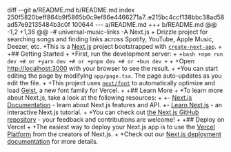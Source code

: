 diff --git a/README.md b/README.md
index 250f5820beff864b9f5865b0c9ef86e4466271a7..e215bc4ccf138bbc38ad58ad57e92135484b3c0f 100644
--- a/README.md
+++ b/README.md
@@ -1,2 +1,36 @@
-# universal-music-links
-A Next.js + Drizzle project for searching songs and finding links across Spotify, YouTube, Apple Music, Deezer, etc.
+This is a [Next.js](https://nextjs.org) project bootstrapped with [`create-next-app`](https://nextjs.org/docs/app/api-reference/cli/create-next-app).
+
+## Getting Started
+
+First, run the development server:
+
+```bash
+npm run dev
+# or
+yarn dev
+# or
+pnpm dev
+# or
+bun dev
+```
+
+Open [http://localhost:3000](http://localhost:3000) with your browser to see the result.
+
+You can start editing the page by modifying `app/page.tsx`. The page auto-updates as you edit the file.
+
+This project uses [`next/font`](https://nextjs.org/docs/app/building-your-application/optimizing/fonts) to automatically optimize and load [Geist](https://vercel.com/font), a new font family for Vercel.
+
+## Learn More
+
+To learn more about Next.js, take a look at the following resources:
+
+- [Next.js Documentation](https://nextjs.org/docs) - learn about Next.js features and API.
+- [Learn Next.js](https://nextjs.org/learn) - an interactive Next.js tutorial.
+
+You can check out [the Next.js GitHub repository](https://github.com/vercel/next.js) - your feedback and contributions are welcome!
+
+## Deploy on Vercel
+
+The easiest way to deploy your Next.js app is to use the [Vercel Platform](https://vercel.com/new?utm_medium=default-template&filter=next.js&utm_source=create-next-app&utm_campaign=create-next-app-readme) from the creators of Next.js.
+
+Check out our [Next.js deployment documentation](https://nextjs.org/docs/app/building-your-application/deploying) for more details.

